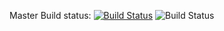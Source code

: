 Master Build status: [![Build Status](http://ec2-54-183-185-186.us-west-1.compute.amazonaws.com/buildStatus/icon?job=iac-policies-master&subject=Master%20build%20duration%20%24%7Bduration%7D)](http://ec2-54-183-185-186.us-west-1.compute.amazonaws.com/job/iac-policies-master/)
![Build Status](http://ec2-54-183-185-186.us-west-1.compute.amazonaws.com/buildStatus/icon?job=iac-policies-master&subject=Master%20build%20duration%20%24%7Bduration%7D)
